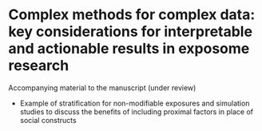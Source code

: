 # Complex methods for complex data: key considerations for interpretable and actionable results in exposome research

Accompanying material to the manuscript (under review)

- Example of stratification for non-modifiable exposures and simulation studies to discuss the benefits of including proximal factors in place of social constructs
